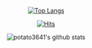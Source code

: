<!--
**potato3641/potato3641** is a ✨ _special_ ✨ repository because its `README.md` (this file) appears on your GitHub profile.

Here are some ideas to get you started:

- 🔭 I’m currently working on ...
- 🌱 I’m currently learning ...
- 👯 I’m looking to collaborate on ...
- 🤔 I’m looking for help with ...
- 💬 Ask me about ...
- 📫 How to reach me: ...
- 😄 Pronouns: ...
- ⚡ Fun fact: ...
-->

<div align="center">


  [![Top Langs](https://github-readme-stats.vercel.app/api/top-langs/?username=potato3641&layout=compact&hide=Vue)](https://github.com/potato3641)
  
  [![Hits](https://hits.seeyoufarm.com/api/count/incr/badge.svg?url=https%3A%2F%2Fgithub.com%2Fpotato3641&count_bg=%237CB252&title_bg=%23555555&icon=baidu.svg&icon_color=%23D55E5E&title=hits&edge_flat=false)](https://hits.seeyoufarm.com)
  
  ![potato3641's github stats](https://github-readme-stats.vercel.app/api?username=potato3641&show_icons=true&theme=prussian&count_private=true)
  
<!--   <br><br><br>
![trophy](https://github-profile-trophy.vercel.app/?username=potato3641) -->

  
</div>
